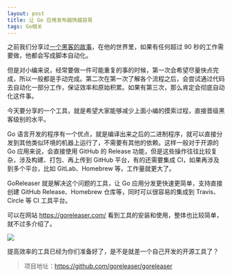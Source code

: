 ```yaml
---
layout: post
title: 让 Go 应用发布越快越容易
tags: Go相关
---
```


之前我们分享过[一个黑客的故事](https://mp.weixin.qq.com/s?__biz=MzA3MzE4ODY0Mg==&mid=2455984389&idx=1&sn=2db52685dcd3762c298ed93b4001a231&chksm=88852d48bff2a45e4fe90edfdfb78c78998f29b447d015282afe57d42bb199de1fb4b9eff3ab&token=2104559152&lang=zh_CN#rd)，在他的世界里，如果有任何超过 90 秒的工作需要做，他都会写成脚本自动化。

但是对小编来说，经常要做一件可能重复的事的时候，第一次会希望尽量快点完成，所以一般都是手动完成。第二次在第一次了解各个流程之后，会尝试通过代码去自动化一部分工作，保证效率和原始积累。如果有第三次，那么肯定会彻底自动化这件事。

今天要分享的一个工具，就是希望大家能够减少上面小编的摸索过程，直接晋级黑客级别的水平。

Go 语言开发的程序有一个优点，就是编译出来之后的二进制程序，就可以直接分发到其他类似环境的机器上运行了，不需要有其他的依赖。这样一般对于开源的 Go 应用来说，会直接使用 GitHub 的 Release 功能，但是这些操作往往比较复杂，涉及构建、打包、再上传到 GitHub 平台，有的还需要集成 CI，如果再涉及到多个平台，比如 GitLab、Homebrew 等，工作量就更大了。

GoReleaser 就是解决这个问题的工具，让 Go 应用分发更快速更简单，支持直接创建 GitHub Release、Homebrew 仓库等，同时可以很容易的集成到 Travis、Circle 等 CI 工具平台。

可以在网站 https://goreleaser.com/ 看到工具的安装和使用，整体也比较简单，就不过多介绍了。

![](https://d33wubrfki0l68.cloudfront.net/6fab8cf281dff2cf711d4760a3d954ecb78b62fb/07fb5/public/images/goreleaser-release-example.png)

提高效率的工具已经为你们准备好了，是不是就差一个自己开发的开源工具了？

> 项目地址：https://github.com/goreleaser/goreleaser